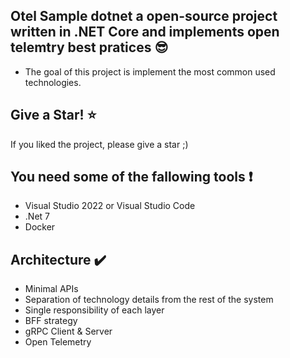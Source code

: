 ## Otel Sample dotnet a open-source project written in .NET Core  and implements open telemtry best pratices :sunglasses:

* The goal of this project is implement the most common used technologies.

## Give a Star! :star:
If you liked the project, please give a star ;)

## You need some of the fallowing tools :exclamation:

- Visual Studio 2022 or Visual Studio Code
- .Net 7
- Docker

## Architecture :heavy_check_mark:

-  Minimal APIs
- Separation of technology details from the rest of the system
- Single responsibility of each layer
- BFF strategy
- gRPC Client & Server
- Open Telemetry
